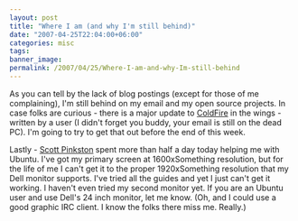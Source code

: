 ```yaml
---
layout: post
title: "Where I am (and why I'm still behind)"
date: "2007-04-25T22:04:00+06:00"
categories: misc 
tags: 
banner_image: 
permalink: /2007/04/25/Where-I-am-and-why-Im-still-behind
---
```


As you can tell by the lack of blog postings (except for those  of me complaining), I'm still behind on my email and my open source projects. In case folks are curious - there is a major update to <a href="http://coldfire.riaforge.org">ColdFire</a> in the wings - written by a user (I didn't forget you buddy, your email is still on the dead PC). I'm going to try to get that out before the end of this week.

Lastly - <a href="http://scottpinkston.org/blog/">Scott Pinkston</a> spent more than half a day today helping me with Ubuntu. I've got my primary screen at 1600xSomething resolution, but for the life of me I can't get it to the proper 1920xSomething resolution that my Dell monitor supports. I've tried all the guides and yet I just can't get it working. I haven't even tried my second monitor yet. If you are an Ubuntu user and use Dell's 24 inch monitor, let me know. (Oh, and I could use a good graphic IRC client. I know the folks there miss me. Really.)
